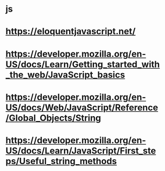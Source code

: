 # js
# https://eloquentjavascript.net/
# https://developer.mozilla.org/en-US/docs/Learn/Getting_started_with_the_web/JavaScript_basics

# https://developer.mozilla.org/en-US/docs/Web/JavaScript/Reference/Global_Objects/String
# https://developer.mozilla.org/en-US/docs/Learn/JavaScript/First_steps/Useful_string_methods
 